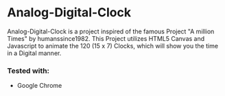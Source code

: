 # Analog-Digital-Clock #

Analog-Digital-Clock is a project inspired of the famous Project "A million Times" by humanssince1982. This Project utilizes HTML5 Canvas and Javascript to animate the 120 (15 x 7) Clocks, which will show you the time in a Digital manner.


### Tested with: ###
* Google Chrome
